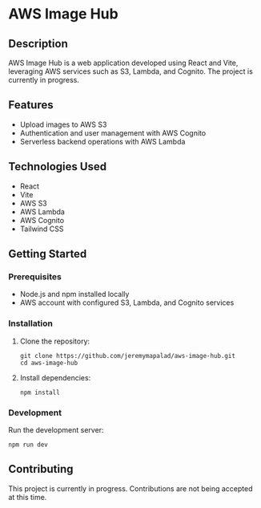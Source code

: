 # AWS Image Hub

## Description

AWS Image Hub is a web application developed using React and Vite, leveraging AWS services such as S3, Lambda, and Cognito. The project is currently in progress.

## Features

- Upload images to AWS S3
- Authentication and user management with AWS Cognito
- Serverless backend operations with AWS Lambda

## Technologies Used

- React
- Vite
- AWS S3
- AWS Lambda
- AWS Cognito
- Tailwind CSS

## Getting Started

### Prerequisites

- Node.js and npm installed locally
- AWS account with configured S3, Lambda, and Cognito services

### Installation

1. Clone the repository:

   ```
   git clone https://github.com/jeremymapalad/aws-image-hub.git
   cd aws-image-hub
   ```

2. Install dependencies:
   ```
   npm install
   ```

### Development

Run the development server:

```
npm run dev
```

## Contributing

This project is currently in progress. Contributions are not being accepted at this time.
